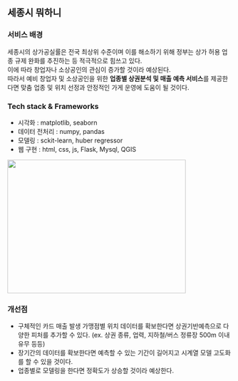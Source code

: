 ## 세종시 뭐하니 

### 서비스 배경
세종시의 상가공실률은 전국 최상위 수준이며 이를 해소하기 위해 정부는 상가 허용 업종 규제 완화를 추진하는 등 적극적으로 힘쓰고 있다. <br>
이에 따라 창업자나 소상공인의 관심이 증가할 것이라 예상된다.  <br>
따라서 예비 창업자 및 소상공인을 위한 **업종별 상권분석 및 매출 예측 서비스**를 제공한다면 맞춤 업종 및 위치 선정과 안정적인 가게 운영에 도움이 될 것이다. 



### Tech stack & Frameworks
- 시각화 : matplotlib, seaborn
- 데이터 전처리 : numpy, pandas
- 모델링 : sckit-learn, huber regressor
- 웹 구현 : html, css, js, Flask, Mysql, QGIS


<img src='https://user-images.githubusercontent.com/49296139/223034382-e6258d62-1f27-49f3-8bee-eb5b3731cf03.png' width="400" height="300">




### 개선점

- 구체적인 카드 매출 발생 가맹점별 위치 데이터를 확보한다면 상권기반예측으로 다양한 피처를 추가할 수 있다. (ex. 상권 종류, 업력, 지하철/버스 정류장 500m 이내 유무 등등)
- 장기간의 데이터를 확보한다면 예측할 수 있는 기간이 길어지고 시계열 모델 고도화를 할 수 있을 것이다. 
- 업종별로 모델링을 한다면 정확도가 상승할 것이라 예상한다. 
